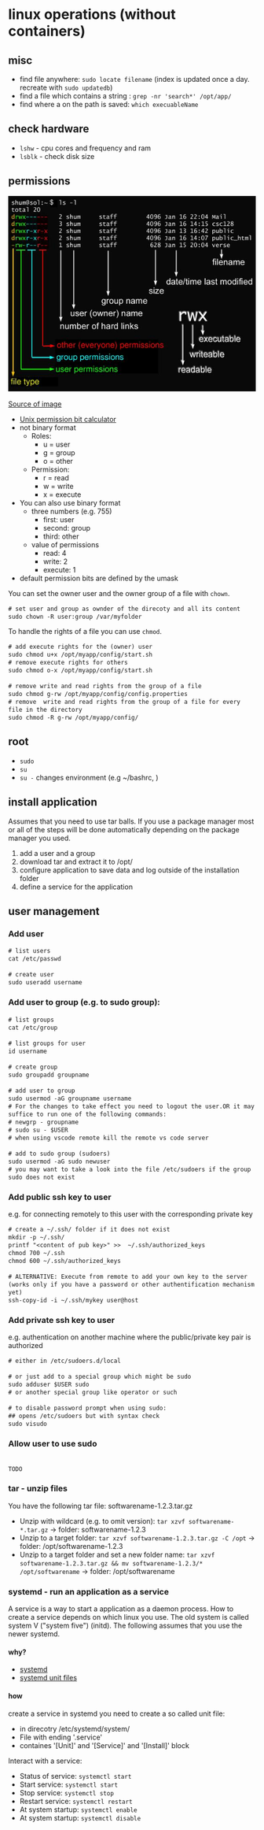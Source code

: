 # linux operations (without containers)

## misc

- find file anywhere: `sudo locate filename` (index is updated once a day. recreate with `sudo updatedb`)
- find a file which contains a string : `grep -nr 'search*' /opt/app/`
- find where a on the path is saved: `which execuableName`

## check hardware

- `lshw` - cpu cores and frequency and ram
- `lsblk` - check disk size

## permissions

![image-linux-file-permission](../img/fig_permissions.jpg) 

[Source of image](http://www.csit.parkland.edu/~smauney/csc128/permissions_and_links.html)

- [Unix permission bit calculator](http://permissions-calculator.org/)
- not binary format
  - Roles:
      - u = user
      - g = group
      - o = other
  - Permission:
      - r = read
      - w = write
      - x = execute
- You can also use binary format
  - three numbers (e.g. 755)
    - first: user
    - second: group
    - third: other
  - value of permissions
    - read: 4
    - write: 2
    - execute: 1
- default permission bits are defined by the umask

You can set the owner user and the owner group of a file with `chown`.

```shell
# set user and group as ownder of the direcoty and all its content
sudo chown -R user:group /var/myfolder
```

To handle the rights of a file you can use `chmod`. 

```shell
# add execute rights for the (owner) user
sudo chmod u+x /opt/myapp/config/start.sh
# remove execute rights for others 
sudo chmod o-x /opt/myapp/config/start.sh

# remove write and read rights from the group of a file 
sudo chmod g-rw /opt/myapp/config/config.properties
# remove  write and read rights from the group of a file for every file in the directory 
sudo chmod -R g-rw /opt/myapp/config/

```

## root

- `sudo`
- `su`
- `su -` changes environment (e.g ~/bashrc, )

## install application

Assumes that you need to use tar balls. If you use a package manager most or all of the steps will be done automatically depending on the package manager you used. 

1. add a user and a group
2. download tar and extract it to /opt/
3. configure application to save data and log outside of the installation folder
4. define a service for the application


## user management

### Add user 

```shell
# list users
cat /etc/passwd

# create user
sudo useradd username
```

### Add user to group (e.g. to sudo group): 

```shell
# list groups 
cat /etc/group

# list groups for user
id username

# create group
sudo groupadd groupname

# add user to group
sudo usermod -aG groupname username
# For the changes to take effect you need to logout the user.OR it may suffice to run one of the following commands:
# newgrp - groupname
# sudo su - $USER
# when using vscode remote kill the remote vs code server

# add to sudo group (sudoers) 
sudo usermod -aG sudo newuser
# you may want to take a look into the file /etc/sudoers if the group sudo does not exist
```

### Add public ssh key to user 

e.g. for connecting remotely to this user with the corresponding private key

```shell
# create a ~/.ssh/ folder if it does not exist
mkdir -p ~/.ssh/
printf "<content of pub key>" >>  ~/.ssh/authorized_keys
chmod 700 ~/.ssh
chmod 600 ~/.ssh/authorized_keys

# ALTERNATIVE: Execute from remote to add your own key to the server (works only if you have a password or other authentification mechanism yet)
ssh-copy-id -i ~/.ssh/mykey user@host
```

### Add private ssh key to user 

e.g. authentication on another machine where the public/private key pair is authorized

```Shell
# either in /etc/sudoers.d/local

# or just add to a special group which might be sudo
sudo adduser $USER sudo
# or another special group like operator or such

# to disable password prompt when using sudo: 
## opens /etc/sudoers but with syntax check
sudo visudo  
```

### Allow user to use sudo

```Shell

TODO
```

### tar - unzip files

You have the following tar file: softwarename-1.2.3.tar.gz

- Unzip with wildcard (e.g. to omit version): `tar xzvf softwarename-*.tar.gz` -> folder: softwarename-1.2.3
- Unzip to a target folder: `tar xzvf softwarename-1.2.3.tar.gz -C /opt` -> folder: /opt/softwarename-1.2.3
- Unzip to a target folder and set a new folder name: `tar xzvf softwarename-1.2.3.tar.gz && mv softwarename-1.2.3/* /opt/softwarename` -> folder: /opt/softwarename


### systemd - run an application as a service

A service is a way to start a application as a daemon process. How to create a service depends on which linux you use. The old system is called system V ("system five") (initd). The following  assumes that you use the newer systemd.

#### why?

- [systemd](https://fedoramagazine.org/systemd-getting-a-grip-on-units/)
- [systemd unit files](https://www.digitalocean.com/community/tutorials/understanding-systemd-units-and-unit-files)

#### how

create a service in systemd you need to create a so called unit file:

- in direcotry /etc/systemd/system/
- File with ending '.service'
- containes '[Unit]' and '[Service]' and '[Install]' block


Interact with a service:

- Status of service: `systemctl start`
- Start service: `systemctl start`
- Stop service: `systemctl stop`
- Restart service: `systemctl restart`
- At system startup: `systemctl enable`
- At system startup: `systemctl disable`
